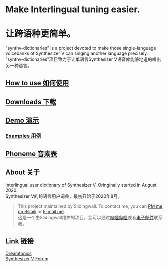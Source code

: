 # Make Interlingual tuning easier.  
# 让跨语种更简单。
"synthv-dictionaries" is a project devoted to make those single-language voicebanks of Synthesizer V can singing another language precisely.  
"synthv-dictionaries"项目致力于让单语言Synthesizer V语音库能够地道的唱出另一种语言。
## [How to use 如何使用](/synthv-dictionaries/manual)  
## [Downloads 下载](/synthv-dictionaries/download)  
## [Demo 演示](/synthv-dictionaries/demo) 
### [Examples 用例](https://space.bilibili.com/141232009/channel/detail?cid=176658)
## [Phoneme 音素表](/synthv-dictionaries/phoneme) 
## About 关于
Interlingual user dictionary of Synthesizer V, Oringinally started in August 2020.  
Synthesizer V的跨语言用户词典，最初开始于2020年8月。  


> This project maintained by Slidingwall. To contact me, you can [PM me on Bilibili](https://space.bilibili.com/141232009) or [E-mail me](mailto:slidingwall@outlook.com).   
> 这是一个由Slidingwall维护的项目。您可以通过[哔哩哔哩](https://space.bilibili.com/141232009)或者[电子邮件](mailto:slidingwall@outlook.com)联系我。  

## Link 链接
[Dreamtonics](https://dreamtonics.com/)  
[Synthesizer V Forum](https://forum.synthesizerv.com/)  
